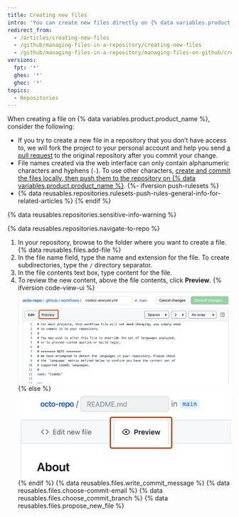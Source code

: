 ```yaml
---
title: Creating new files
intro: 'You can create new files directly on {% data variables.product.product_name %} in any repository you have write access to.'
redirect_from:
  - /articles/creating-new-files
  - /github/managing-files-in-a-repository/creating-new-files
  - /github/managing-files-in-a-repository/managing-files-on-github/creating-new-files
versions:
  fpt: '*'
  ghes: '*'
  ghec: '*'
topics:
  - Repositories
---
```

When creating a file on {% data variables.product.product_name %}, consider the following:

- If you try to create a new file in a repository that you don’t have access to, we will fork the project to your personal account and help you send [a pull request](/pull-requests/collaborating-with-pull-requests/proposing-changes-to-your-work-with-pull-requests/about-pull-requests) to the original repository after you commit your change.
- File names created via the web interface can only contain alphanumeric characters and hyphens (`-`). To use other characters, [create and commit the files locally, then push them to the repository on {% data variables.product.product_name %}](/repositories/working-with-files/managing-files/adding-a-file-to-a-repository).
{%- ifversion push-rulesets %}
- {% data reusables.repositories.rulesets-push-rules-general-info-for-related-articles %}
{% endif %}

{% data reusables.repositories.sensitive-info-warning %}

{% data reusables.repositories.navigate-to-repo %}
1. In your repository, browse to the folder where you want to create a file.
{% data reusables.files.add-file %}
1. In the file name field, type the name and extension for the file. To create subdirectories, type the `/` directory separator.
1. In the file contents text box, type content for the file.
1. To review the new content, above the file contents, click **Preview**.
{% ifversion code-view-ui %}
   ![Screenshot of a file in edit mode. Above the text box for editing file contents, a tab, labeled "Preview", outlined in dark orange.](/assets/images/help/repository/new-file-preview.png)
{% else %}
   ![Screenshot of a file in edit mode. Above the text box for editing file contents, a tab, labeled "Preview", outlined in dark orange.](/assets/images/enterprise/repository/new-file-preview.png)
{% endif %}
{% data reusables.files.write_commit_message %}
{% data reusables.files.choose-commit-email %}
{% data reusables.files.choose_commit_branch %}
{% data reusables.files.propose_new_file %}
